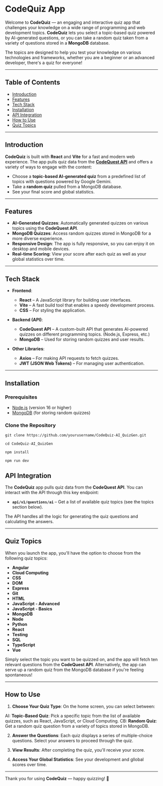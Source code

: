 # CodeQuiz App 

Welcome to **CodeQuiz** — an engaging and interactive quiz app that challenges your knowledge on a wide range of programming and web development topics. **CodeQuiz** lets you select a topic-based quiz powered by AI-generated questions, or you can take a random quiz taken from a variety of questions stored in a **MongoDB** database. 

The topics are designed to help you test your knowledge on various technologies and frameworks, whether you are a beginner or an advanced developer, there's a quiz for everyone!

---

## Table of Contents

- [Introduction](#introduction)
- [Features](#features)
- [Tech Stack](#tech-stack)
- [Installation](#installation)
- [API Integration](#api-integration)
- [How to Use](#how-to-use)
- [Quiz Topics](#quiz-topics)

---

## Introduction

**CodeQuiz** is built with **React** and **Vite** for a fast and modern web experience. The app pulls quiz data from the [**CodeQuest API**](https://codequestapi.onrender.com) and offers a variety of ways to engage with the content:

- Choose a **topic-based AI-generated quiz** from a predefined list of topics with questions powered by Google Gemini.
- Take a **random quiz** pulled from a MongoDB database.
- See your final score and global statistics.

---

## Features

- **AI-Generated Quizzes**: Automatically generated quizzes on various topics using the **CodeQuest API**.
- **MongoDB Quizzes**: Access random quizzes stored in MongoDB for a more diverse experience.
- **Responsive Design**: The app is fully responsive, so you can enjoy it on desktop and mobile devices.
- **Real-time Scoring**: View your score after each quiz as well as your global statistics over time.

---

## Tech Stack

- **Frontend**: 
  - **React** – A JavaScript library for building user interfaces.
  - **Vite** – A fast build tool that enables a speedy development process.
  - **CSS** – For styling the application.

- **Backend (API)**:
  - **CodeQuest API** – A custom-built API that generates AI-powered quizzes on different programming topics. (Node.js, Express, etc.)
  - **MongoDB** – Used for storing random quizzes and user results.

- **Other Libraries**:
  - **Axios** – For making API requests to fetch quizzes.
  - **JWT (JSON Web Tokens)** – For managing user authentication.

---

## Installation

### Prerequisites

- [Node.js](https://nodejs.org/) (version 16 or higher)
- [MongoDB](https://www.mongodb.com/) (for storing random quizzes)

### Clone the Repository

`git clone https://github.com/yourusername/CodeQuiz-AI_QuizGen.git`

`cd CodeQuiz-AI_QuizGen`

`npm install`

`npm run dev`

## API Integration

The **CodeQuiz** app pulls quiz data from the **CodeQuest API**. You can interact with the API through this key endpoint:

- **`api/v1/questions/ai`** – Get a list of available quiz topics (see the topics section below).

The API handles all the logic for generating the quiz questions and calculating the answers.

---

## Quiz Topics

When you launch the app, you'll have the option to choose from the following quiz topics:

- **Angular**
- **Cloud Computing**
- **CSS**
- **DOM**
- **Express**
- **Git**
- **HTML**
- **JavaScript - Advanced**
- **JavaScript - Basics**
- **MongoDB**
- **Node**
- **Python**
- **React**
- **Testing**
- **SQL**
- **TypeScript**
- **Vue**

Simply select the topic you want to be quizzed on, and the app will fetch ten relevant questions from the **CodeQuest API**. Alternatively, the app can serve up a random quiz from the MongoDB database if you're feeling spontaneous!

---

## How to Use

1. **Choose Your Quiz Type**: On the home screen, you can select between:

AI: **Topic-Based Quiz**: Pick a specific topic from the list of available quizzes, such as React, JavaScript, or Cloud Computing.
CB: **Random Quiz**: Get a random quiz question from a variety of topics stored in MongoDB.

2. **Answer the Questions**: Each quiz displays a series of multiple-choice questions. Select your answers to proceed through the quiz.

3. **View Results**: After completing the quiz, you'll receive your score.
   
4. **Access Your Global Statistics**: See your development and gllobal scores over time. 

---

Thank you for using **CodeQuiz** — happy quizzing! 🎉
